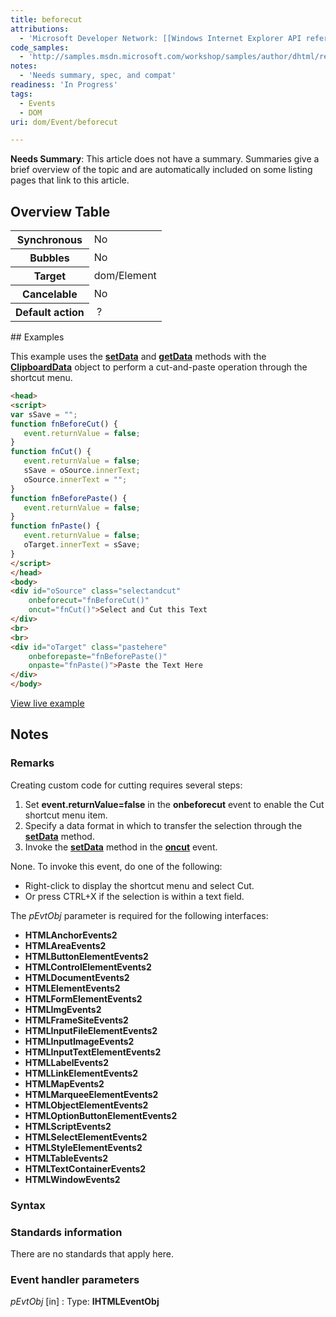 ```yaml
---
title: beforecut
attributions:
  - 'Microsoft Developer Network: [[Windows Internet Explorer API reference](http://msdn.microsoft.com/en-us/library/ie/hh828809%28v=vs.85%29.aspx) Article]'
code_samples:
  - 'http://samples.msdn.microsoft.com/workshop/samples/author/dhtml/refs/onbeforecutEX.htm'
notes:
  - 'Needs summary, spec, and compat'
readiness: 'In Progress'
tags:
  - Events
  - DOM
uri: dom/Event/beforecut

---
```

**Needs Summary**: This article does not have a summary. Summaries give a brief overview of the topic and are automatically included on some listing pages that link to this article.

## Overview Table

<table class="wikitable">
<tr>
<th>
Synchronous

</th>
<td>
No

</td>
</tr>
<tr>
<th>
Bubbles

</th>
<td>
No

</td>
</tr>
<tr>
<th>
Target

</th>
<td>
dom/Element

</td>
</tr>
<tr>
<th>
Cancelable

</th>
<td>
No

</td>
</tr>
<tr>
<th>
Default action

</th>
<td>
 ?

</td>
</tr>
</table>
## Examples

This example uses the [**setData**](/dom/DataTransfer/setData) and [**getData**](/dom/DataTransfer/getData) methods with the [**ClipboardData**](/dom/ClipboardData) object to perform a cut-and-paste operation through the shortcut menu.

``` html
<head>
<script>
var sSave = "";
function fnBeforeCut() {
   event.returnValue = false;
}
function fnCut() {
   event.returnValue = false;
   sSave = oSource.innerText;
   oSource.innerText = "";
}
function fnBeforePaste() {
   event.returnValue = false;
}
function fnPaste() {
   event.returnValue = false;
   oTarget.innerText = sSave;
}
</script>
</head>
<body>
<div id="oSource" class="selectandcut"
    onbeforecut="fnBeforeCut()"
    oncut="fnCut()">Select and Cut this Text
</div>
<br>
<br>
<div id="oTarget" class="pastehere"
    onbeforepaste="fnBeforePaste()"
    onpaste="fnPaste()">Paste the Text Here
</div>
</body>
```

[View live example](http://samples.msdn.microsoft.com/workshop/samples/author/dhtml/refs/onbeforecutEX.htm)

## Notes

### Remarks

Creating custom code for cutting requires several steps:

1.  Set **event.returnValue=false** in the **onbeforecut** event to enable the Cut shortcut menu item.
2.  Specify a data format in which to transfer the selection through the [**setData**](/dom/DataTransfer/setData) method.
3.  Invoke the [**setData**](/dom/DataTransfer/setData) method in the [**oncut**](/dom/Event/cut) event.

None. To invoke this event, do one of the following:

-   Right-click to display the shortcut menu and select Cut.
-   Or press CTRL+X if the selection is within a text field.

The *pEvtObj* parameter is required for the following interfaces:

-   **HTMLAnchorEvents2**
-   **HTMLAreaEvents2**
-   **HTMLButtonElementEvents2**
-   **HTMLControlElementEvents2**
-   **HTMLDocumentEvents2**
-   **HTMLElementEvents2**
-   **HTMLFormElementEvents2**
-   **HTMLImgEvents2**
-   **HTMLFrameSiteEvents2**
-   **HTMLInputFileElementEvents2**
-   **HTMLInputImageEvents2**
-   **HTMLInputTextElementEvents2**
-   **HTMLLabelEvents2**
-   **HTMLLinkElementEvents2**
-   **HTMLMapEvents2**
-   **HTMLMarqueeElementEvents2**
-   **HTMLObjectElementEvents2**
-   **HTMLOptionButtonElementEvents2**
-   **HTMLScriptEvents2**
-   **HTMLSelectElementEvents2**
-   **HTMLStyleElementEvents2**
-   **HTMLTableEvents2**
-   **HTMLTextContainerEvents2**
-   **HTMLWindowEvents2**

### Syntax

### Standards information

There are no standards that apply here.

### Event handler parameters

*pEvtObj* [in]
:   Type: ****IHTMLEventObj****
